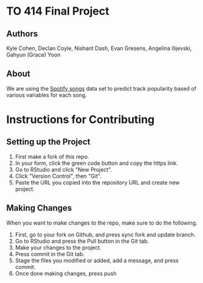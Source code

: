 # TO 414 Final Project

## Authors

Kyle Cohen, Declan Coyle, Nishant Dash, Evan Gresens, Angelina Ilijevski, Gahyun (Grace) Yoon

## About

We are using the [Spotify songs](https://www.kaggle.com/datasets/joebeachcapital/30000-spotify-songs/) data set to predict track popularity based of various variables for each song.

# Instructions for Contributing

## Setting up the Project

1. First make a fork of this repo.
1. In your form, click the green code button and copy the https link.
1. Go to RStudio and click "New Project".
1. Click "Version Control", then "Git".
1. Paste the URL you copied into the repository URL and create new project.

## Making Changes
When you want to make changes to the repo, make sure to do the following.

1. First, go to your fork on Github, and press sync fork and update branch.
1. Go to RStudio and press the Pull button in the Git tab.
1. Make your changes to the project.
1. Press commit in the Git tab.
1. Stage the files you modified or added, add a message, and press commit.
1. Once done making changes, press push
